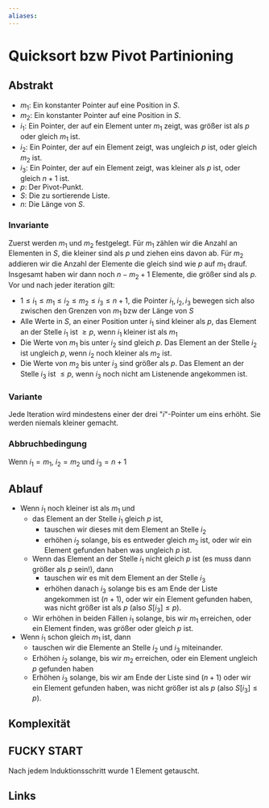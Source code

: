 ```yaml
---
aliases: 
---
```

# Quicksort bzw Pivot Partinioning
## Abstrakt
- $m_{1}$: Ein konstanter Pointer auf eine Position in $S$.
- $m_{2}$: Ein konstanter Pointer auf eine Position in $S$.
- $i_{1}$:  Ein Pointer, der auf ein Element unter $m_{1}$ zeigt, was größer ist als $p$ oder gleich $m_{1}$ ist.
- $i_{2}$: Ein Pointer, der auf ein Element zeigt, was ungleich $p$ ist, oder gleich $m_{2}$ ist.
- $i_{3}$: Ein Pointer, der auf ein Element zeigt, was kleiner als $p$ ist, oder gleich $n+1$ ist.
- $p$: Der Pivot-Punkt.
- $S$: Die zu sortierende Liste.
- $n$: Die Länge von $S$.
### Invariante
Zuerst werden $m_{1}$ und $m_{2}$ festgelegt. Für $m_{1}$ zählen wir die Anzahl an Elementen in $S$, die kleiner sind als $p$ und ziehen eins davon ab. Für $m_{2}$ addieren wir die Anzahl der Elemente die gleich sind wie $p$ auf $m_{1}$ drauf. Insgesamt haben wir dann noch $n-m_{2}+1$ Elemente, die größer sind als $p$.
Vor und nach jeder iteration gilt:
- $1 \leq i_{1} \leq m_{1} \leq i_{2} \leq m_{2} \leq i_{3} \leq n+1$, die Pointer $i_{1}, i_{2}, i_{3}$ bewegen sich also zwischen den Grenzen von $m_{1}$ bzw der Länge von $S$
- Alle Werte in $S$, an einer Position unter $i_{1}$ sind kleiner als $p$, das Element an der Stelle $i_{1}$ ist $\geq p$, wenn $i_{1}$ kleiner ist als $m_{1}$
- Die Werte von $m_{1}$ bis unter $i_{2}$ sind gleich $p$. Das Element an der Stelle $i_{2}$ ist ungleich $p$, wenn $i_{2}$ noch kleiner als $m_{2}$ ist.
- Die Werte von $m_{2}$ bis unter $i_{3}$ sind größer als $p$. Das Element an der Stelle $i_{3}$ ist $\leq p$, wenn $i_{3}$ noch nicht am Listenende angekommen ist.
### Variante
Jede Iteration wird mindestens einer der drei "$i$"-Pointer um eins erhöht. Sie werden niemals kleiner gemacht.
### Abbruchbedingung
Wenn $i_{1} = m_{1}$,  $i_{2} = m_{2}$ und $i_{3} = n+1$
## Ablauf
- Wenn $i_{1}$ noch kleiner ist als $m_{1}$ und 
	- das Element an der Stelle $i_{1}$ gleich $p$ ist, 
		- tauschen wir dieses mit dem Element an Stelle $i_{2}$ 
		- erhöhen $i_{2}$ solange, bis es entweder gleich $m_{2}$ ist, oder wir ein Element gefunden haben was ungleich $p$ ist. 
	- Wenn das Element an der Stelle $i_{1}$ nicht gleich $p$ ist (es muss dann größer als $p$ sein!), dann 
		- tauschen wir es mit dem Element an der Stelle $i_{3}$ 
		- erhöhen danach $i_{3}$ solange bis es am Ende der Liste angekommen ist ($n+1$), oder wir ein Element gefunden haben, was nicht größer ist als $p$ (also $S[i_{3}]\leq p$).
	- Wir erhöhen in beiden Fällen $i_{1}$ solange, bis wir $m_{1}$ erreichen, oder ein Element finden, was größer oder gleich $p$ ist.
- Wenn $i_{1}$ schon gleich $m_{1}$ ist, dann 
	- tauschen wir die Elemente an Stelle $i_{2}$ und $i_{3}$ miteinander.
	- Erhöhen $i_{2}$ solange, bis wir $m_{2}$ erreichen, oder ein Element ungleich $p$ gefunden haben
	- Erhöhen $i_{3}$ solange, bis wir am Ende der Liste sind ($n+1$) oder wir ein Element gefunden haben, was nicht größer ist als $p$ (also $S[i_{3}]\leq p$).

## Komplexität
## FUCKY START
Nach jedem Induktionsschritt wurde 1 Element getauscht.


## Links